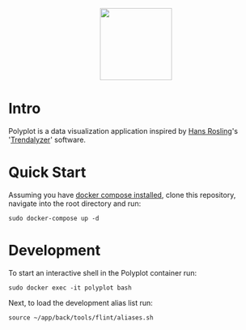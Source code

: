 <p align="center">
  <img width="142" height="142" src="https://github.com/jgphilpott/polyplot/blob/master/app/front/imgs/icons/logo.png">
</p>

# Intro

Polyplot is a data visualization application inspired by [Hans Rosling](https://en.wikipedia.org/wiki/Hans_Rosling)'s '[Trendalyzer](https://en.wikipedia.org/wiki/Trendalyzer)' software.

# Quick Start

Assuming you have [docker compose installed](https://docs.docker.com/compose/install/), clone this repository, navigate into the root directory and run:

```
sudo docker-compose up -d
```

# Development

To start an interactive shell in the Polyplot container run:

```
sudo docker exec -it polyplot bash
```

Next, to load the development alias list run:

```
source ~/app/back/tools/flint/aliases.sh
```

